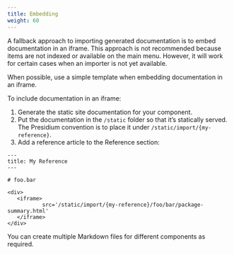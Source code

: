 ```yaml
---
title: Embedding
weight: 60
---
```


A fallback approach to importing generated documentation is to embed documentation in an iframe. This approach is not recommended because items are not indexed or available on the main menu. However, it will work for certain cases when an importer is not yet available.

When possible, use a simple template when embedding documentation in an iframe.

To include documentation in an iframe:
1. Generate the static site documentation for your component.
2. Put the documentation in the `/static` folder so that it’s statically served. The Presidium convention is to place it under `/static/import/{my-reference}`.
3. Add a reference article to the Reference section:

```
---
title: My Reference
---

# foo.bar

<div>
   <iframe>
           src='/static/import/{my-reference}/foo/bar/package-summary.html'
   </iframe>
</div>
```

You can create multiple Markdown files for different components as required.
